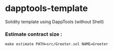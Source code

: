 # dapptools-template
Solidity template using DappTools (without Shell)

### Estimate contract size :
```
make estimate PATH=src/Greeter.sol NAME=Greeter
```